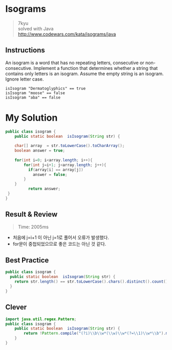 # Isograms
>7kyu  
>solved with Java  
>http://www.codewars.com/kata/isograms/java

## Instructions
An isogram is a word that has no repeating letters, consecutive or non-consecutive. Implement a function that determines whether a string that contains only letters is an isogram. Assume the empty string is an isogram. Ignore letter case.
~~~
isIsogram "Dermatoglyphics" == true
isIsogram "moose" == false
isIsogram "aba" == false
~~~

# My Solution
~~~java
public class isogram {
    public static boolean  isIsogram(String str) {
        
    char[] array  = str.toLowerCase().toCharArray();
    boolean answer = true;
    
    for(int i=0; i<array.length; i++){
        for(int j=i+1; j<array.length; j++){
          if(array[i] == array[j])
            answer = false;
        }
    }
          return answer;
 }         
}
~~~

## Result & Review
>Time: 2005ms
- 처음에 j=i+1 이 아닌 j=1로 풀어서 오류가 발생했다.
- for문이 중첩되었으므로 좋은 코드는 아닌 것 같다.

## Best Practice
~~~java
public class isogram {
  public static boolean  isIsogram(String str) {
    return str.length() == str.toLowerCase().chars().distinct().count();
  } 
}
~~~

## Clever
~~~java
import java.util.regex.Pattern;
public class isogram {
    public static boolean  isIsogram(String str) {
        return !Pattern.compile("(?i)\\b\\w*(\\w)\\w*(?=\\1)\\w*\\b").matcher(str).matches();
    }
}
~~~





